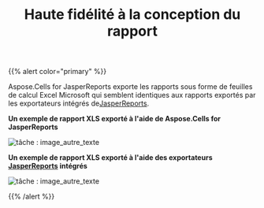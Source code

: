 ﻿---
title: Haute fidélité à la conception du rapport
type: docs
weight: 30
url: /fr/jasperreports/high-fidelity-to-the-report-design/
---
{{% alert color="primary" %}}

 Aspose.Cells for JasperReports exporte les rapports sous forme de feuilles de calcul Excel Microsoft qui semblent identiques aux rapports exportés par les exportateurs intégrés de[JasperReports](https://community.jaspersoft.com/project/jasperreports-library).

**Un exemple de rapport XLS exporté à l'aide de Aspose.Cells for JasperReports** 

![tâche : image_autre_texte](high-fidelity-to-the-report-design_1.png)

**Un exemple de rapport XLS exporté à l'aide des exportateurs [JasperReports](https://community.jaspersoft.com/project/jasperreports-library) intégrés**

![tâche : image_autre_texte](high-fidelity-to-the-report-design_2.png)

{{% /alert %}}
